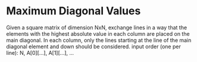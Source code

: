 # Maximum Diagonal Values

Given a square matrix of dimension NxN, exchange lines in a way that the elements with the highest absolute value in each column are placed on the main diagonal. In each column, only the lines starting at the line of the main diagonal element and down should be considered.
input order (one per line): N, A[0][...], A[1][...], ...